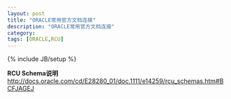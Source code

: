 ```yaml
---
layout: post
title: "ORACLE常用官方文档连接"
description: "ORACLE常用官方文档连接"
category: 
tags: [ORACLE,RCU]
---
```

{% include JB/setup %}

**RCU Schema说明**
http://docs.oracle.com/cd/E28280_01/doc.1111/e14259/rcu_schemas.htm#BCFJAGEJ
